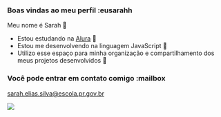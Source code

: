### Boas vindas ao meu perfil :eusarahh

Meu nome é Sarah 👋

- Estou estudando na [Alura](https://www.alura.com.br) 👀
- Estou me desenvolvendo na linguagem JavaScript 🌱
- Utilizo esse espaço para minha organização e compartilhamento dos meus projetos desenvolvidos 💞️

### Você pode entrar em contato comigo :mailbox

sarah.elias.silva@escola.pr.gov.br

![](https://media.tenor.com/Gz408T11T8gAAAAj/wiggle-cat-wiggle.gif)

